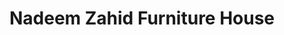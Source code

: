---
title: "Nadeem Zahid Furniture House"
url: /karachi/nadeem-zahid-furniture-house/
shop: Möbel
---